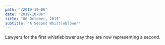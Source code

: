 ```yaml
---
path: "/2019-10-06"
date: "2019-10-06"
title: "06 October, 2019"
subtitle: "A Second Whistleblower"
---
```


Lawyers for the first whistleblower say they are now representing a second.
